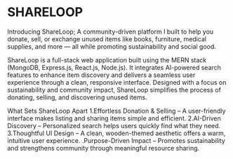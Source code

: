 # SHARELOOP
Introducing ShareLoop; 
A community-driven platform I built to help you donate, sell, or exchange unused items like books, furniture, medical supplies, and more — all while promoting sustainability and social good.

ShareLoop is a full-stack web application built using the MERN stack (MongoDB, Express.js, React.js, Node.js). It integrates AI-powered search features to enhance item discovery and delivers a seamless user experience through a clean, responsive interface. Designed with a focus on sustainability and community impact, ShareLoop simplifies the process of donating, selling, and discovering unused items.

What Sets ShareLoop Apart
1.Effortless Donation & Selling – A user-friendly interface makes listing and sharing items simple and efficient.
2.AI-Driven Discovery – Personalized search helps users quickly find what they need.
3.Thoughtful UI Design – A clean, wooden-themed aesthetic offers a warm, intuitive user experience.
.Purpose-Driven Impact – Promotes sustainability and strengthens community through meaningful resource sharing.
